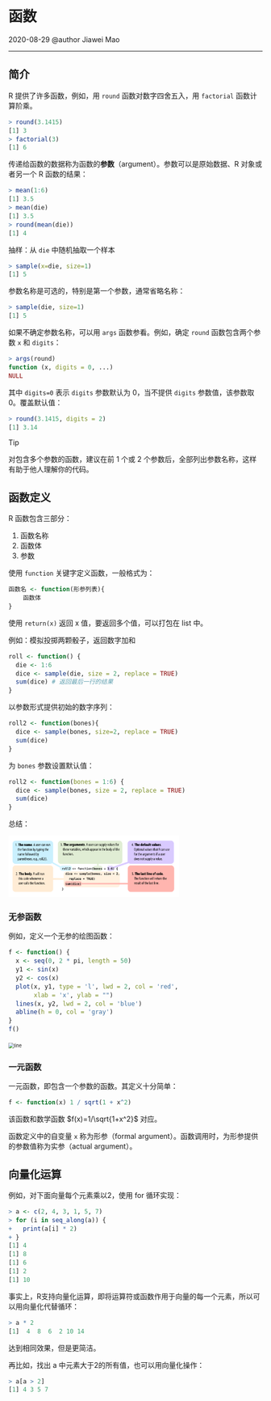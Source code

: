 # 函数

2020-08-29
@author Jiawei Mao
***

## 简介

R 提供了许多函数，例如，用 `round` 函数对数字四舍五入，用 `factorial` 函数计算阶乘。

```R
> round(3.1415)
[1] 3
> factorial(3)
[1] 6
```

传递给函数的数据称为函数的**参数**（argument）。参数可以是原始数据、R 对象或者另一个 R 函数的结果：

```r
> mean(1:6)
[1] 3.5
> mean(die)
[1] 3.5
> round(mean(die))
[1] 4
```

抽样：从 `die` 中随机抽取一个样本

```R
> sample(x=die, size=1)
[1] 5
```

参数名称是可选的，特别是第一个参数，通常省略名称：

```R
> sample(die, size=1)
[1] 5
```

如果不确定参数名称，可以用 `args` 函数参看。例如，确定 `round` 函数包含两个参数 `x` 和 `digits`：

```r
> args(round)
function (x, digits = 0, ...) 
NULL
```

其中 `digits=0` 表示 `digits` 参数默认为 0，当不提供 `digits` 参数值，该参数取 0。覆盖默认值：

```R
> round(3.1415, digits = 2)
[1] 3.14
```

> [!TIP]
>
> 对包含多个参数的函数，建议在前 1 个或 2 个参数后，全部列出参数名称，这样有助于他人理解你的代码。

## 函数定义

R 函数包含三部分：

1. 函数名称
2. 函数体
3. 参数

使用 `function` 关键字定义函数，一般格式为：

```r
函数名 <- function(形参列表){
    函数体
}
```

使用 `return(x)` 返回 x 值，要返回多个值，可以打包在 list 中。

例如：模拟投掷两颗骰子，返回数字加和

```R
roll <- function() {
  die <- 1:6
  dice <- sample(die, size = 2, replace = TRUE)
  sum(dice) # 返回最后一行的结果
}
```

以参数形式提供初始的数字序列：

```R
roll2 <- function(bones){
  dice <- sample(bones, size=2, replace = TRUE)
  sum(dice)
}
```

为 `bones` 参数设置默认值：

```R
roll2 <- function(bones = 1:6) {
  dice <- sample(bones, size = 2, replace = TRUE)
  sum(dice)
}
```

总结：

<img src="./images/image-20240903190846318.png" alt="image-20240903190846318" style="zoom: 33%;" />

### 无参函数

例如，定义一个无参的绘图函数：

```r
f <- function() {
  x <- seq(0, 2 * pi, length = 50)
  y1 <- sin(x)
  y2 <- cos(x)
  plot(x, y1, type = 'l', lwd = 2, col = 'red',
       xlab = 'x', ylab = "")
  lines(x, y2, lwd = 2, col = 'blue')
  abline(h = 0, col = 'gray')
}
f()
```

<img src="images/2020-08-29-20-44-25.png" alt="line" style="zoom:67%;" />

### 一元函数

一元函数，即包含一个参数的函数。其定义十分简单：

```r
f <- function(x) 1 / sqrt(1 + x^2)
```

该函数和数学函数 $f(x)=1/\sqrt{1+x^2}$ 对应。

函数定义中的自变量 `x` 称为形参（formal argument）。函数调用时，为形参提供的参数值称为实参（actual argument）。

## 向量化运算

例如，对下面向量每个元素乘以2，使用 for 循环实现：

```r
> a <- c(2, 4, 3, 1, 5, 7)
> for (i in seq_along(a)) {
+   print(a[i] * 2)
+ }
[1] 4
[1] 8
[1] 6
[1] 2
[1] 10
```

事实上，R支持向量化运算，即将运算符或函数作用于向量的每一个元素，所以可以用向量化代替循环：

```r
> a * 2
[1]  4  8  6  2 10 14
```

达到相同效果，但是更简洁。

再比如，找出 a 中元素大于2的所有值，也可以用向量化操作：

```r
> a[a > 2]
[1] 4 3 5 7
```
